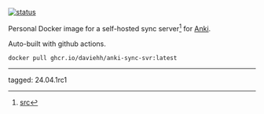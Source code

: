 [![status](https://github.com/daviehh/anki_sync_server/actions/workflows/publish.yml/badge.svg?branch=master)](https://github.com/daviehh/anki_sync_server/actions/workflows/publish.yml)

Personal Docker image for a self-hosted sync server[^1] for [Anki](https://github.com/ankitects/anki/).

Auto-built with github actions.

`docker pull ghcr.io/daviehh/anki-sync-svr:latest`

---

tagged: 24.04.1rc1

[^1]: [src](https://github.com/ankitects/anki/blob/main/docs/syncserver/Dockerfile)
